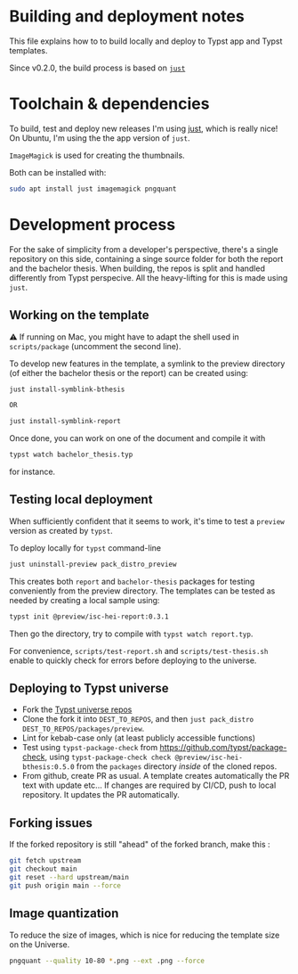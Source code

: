# Building and deployment notes 
This file explains how to to build locally and deploy to Typst app and Typst templates. 

Since v0.2.0, the build process is based on [`just`](https://github.com/casey/just)

# Toolchain & dependencies
To build, test and deploy new releases I'm using [just](https://github.com/casey/just), which is really nice! On Ubuntu, I'm using the the app version of `just`. 

`ImageMagick` is used for creating the thumbnails.

Both can be installed with:
```bash
sudo apt install just imagemagick pngquant
```

# Development process
For the sake of simplicity from a developer's perspective, there's a single repository on this side, containing a singe source folder for both the report and the bachelor thesis. When building, the repos is split and handled differently from Typst perspecive. All the heavy-lifting for this is made using `just`.

## Working on the template
:warning: If running on Mac, you might have to adapt the shell used in `scripts/package` (uncomment the second line).

To develop new features in the template, a symlink to the preview directory (of either the bachelor thesis or the report) can be created using:

```bash
just install-symblink-bthesis

OR

just install-symblink-report
```

Once done, you can work on one of the document and compile it with 

```bash
typst watch bachelor_thesis.typ
```

for instance.


## Testing local deployment
When sufficiently confident that it seems to work, it's time to test a `preview` version as created by `typst`.

To deploy locally for `typst` command-line

```bash
just uninstall-preview pack_distro_preview
```

This creates both `report` and `bachelor-thesis` packages for testing conveniently from the preview directory. The templates can be tested as needed by creating a local sample using:

```bash
typst init @preview/isc-hei-report:0.3.1
```

Then go the directory, try to compile with `typst watch report.typ`.

For convenience, `scripts/test-report.sh` and `scripts/test-thesis.sh` enable to quickly check for errors before deploying to the universe.

## Deploying to Typst universe

- Fork the [Typst universe repos](https://github.com/typst/packages/tree/main)
- Clone the fork it into `DEST_TO_REPOS`, and then `just pack_distro DEST_TO_REPOS/packages/preview`. 
- Lint for kebab-case only (at least publicly accessible functions)
- Test using `typst-package-check` from https://github.com/typst/package-check, using `typst-package-check check @preview/isc-hei-bthesis:0.5.0` from the `packages` directory *inside* of the cloned repos.
- From github, create PR as usual. A template creates automatically the PR text with update etc... If changes are required by CI/CD, push to local repository. It updates the PR automatically.

## Forking issues

If the forked repository is still "ahead" of the forked branch, make this : 

```bash
git fetch upstream
git checkout main
git reset --hard upstream/main
git push origin main --force
```

## Image quantization
To reduce the size of images, which is nice for reducing the template size on the Universe.

```bash
pngquant --quality 10-80 *.png --ext .png --force
```